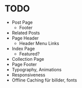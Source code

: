 # TODO

* Post Page
    * Footer
* Related Posts
* Page Header
    * Header Menu Links
* Index Page
    * Featured?
* Collection Page
* Page Footer
* Typography, Animations
* Responsiveness
* Offline Caching für billder, fonts